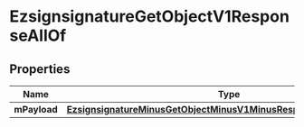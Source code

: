 
# EzsignsignatureGetObjectV1ResponseAllOf

## Properties
Name | Type | Description | Notes
------------ | ------------- | ------------- | -------------
**mPayload** | [**EzsignsignatureMinusGetObjectMinusV1MinusResponseMinusMPayload**](EzsignsignatureMinusGetObjectMinusV1MinusResponseMinusMPayload.md) |  | 



